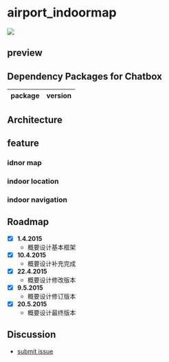 # airport_indoormap
<img src="https://www.navvis.com/hubfs/NavVis_November2018/Images/maps_icon_2.png">

## preview

## Dependency Packages for Chatbox
|package|version|
|:---:|:---:|


## Architecture

## feature

### idnor map

### indoor location

### indoor navigation

## Roadmap

- [x] **1.4.2015** 
    - 概要设计基本框架
- [x] **10.4.2015** 
    - 概要设计补充完成
- [x] **22.4.2015** 
    - 概要设计修改版本
- [x] **9.5.2015** 
    - 概要设计修订版本
- [x] **20.5.2015** 
    - 概要设计最终版本



## Discussion
- [submit issue](https://github.com/teddy-ssy/Airport_indoormap/issues/new)

